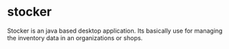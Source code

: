 # stocker
Stocker is an java based desktop application. Its basically use for managing the inventory data in an organizations or shops.

